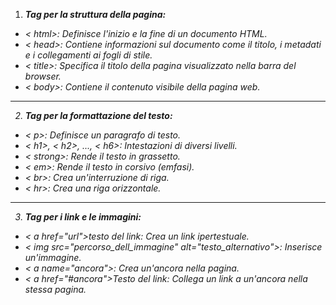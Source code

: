 1. <em>**Tag per la struttura della pagina:**

- < html>: Definisce l'inizio e la fine di un documento HTML.
- < head>: Contiene informazioni sul documento come il titolo, i metadati e i collegamenti ai fogli di stile.
- < title>: Specifica il titolo della pagina visualizzato nella barra del browser.
- < body>: Contiene il contenuto visibile della pagina web.
<hr>

2. <em>**Tag per la formattazione del testo:**

- < p>: Definisce un paragrafo di testo.
- < h1>, < h2>, ..., < h6>: Intestazioni di diversi livelli.
- < strong>: Rende il testo in grassetto.
- < em>: Rende il testo in corsivo (emfasi).
- < br>: Crea un'interruzione di riga.
- < hr>: Crea una riga orizzontale.
<hr>

3. <em>**Tag per i link e le immagini:**

- < a href="url">testo del link</a>: Crea un link ipertestuale.
- < img src="percorso_dell_immagine" alt="testo_alternativo">: Inserisce un'immagine.
- < a name="ancora"></a>: Crea un'ancora nella pagina.
- < a href="#ancora">Testo del link</a>: Collega un link a un'ancora nella stessa pagina.
